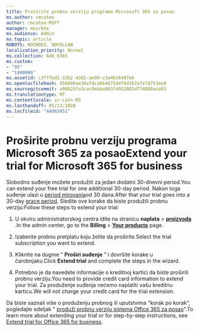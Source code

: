 ```yaml
---
title: Proširite probnu verziju programa Microsoft 365 za posao
ms.author: cmcatee
author: cmcatee-MSFT
manager: mnirkhe
ms.audience: Admin
ms.topic: article
ROBOTS: NOINDEX, NOFOLLOW
localization_priority: Normal
ms.collection: Adm_O365
ms.custom:
- "95"
- "1400006"
ms.assetid: c3fffed1-33b2-4382-ae99-c3a4816497e6
ms.openlocfilehash: 458806ee36efdcab64d7544f0d3b7a7e7d753ee9
ms.sourcegitcommit: a98b25fa3cac9ebba983f4932881d774880aca93
ms.translationtype: MT
ms.contentlocale: sr-Latn-RS
ms.lasthandoff: 05/13/2020
ms.locfileid: "44063451"
---
```

# <a name="extend-your-trial-for-microsoft-365-for-business"></a><span data-ttu-id="faf62-102">Proširite probnu verziju programa Microsoft 365 za posao</span><span class="sxs-lookup"><span data-stu-id="faf62-102">Extend your trial for Microsoft 365 for business</span></span>

<span data-ttu-id="faf62-103">Slobodno suđenje možete produžiti za jedan dodatni 30-dnevni period.</span><span class="sxs-lookup"><span data-stu-id="faf62-103">You can extend your free trial for one additional 30-day period.</span></span> <span data-ttu-id="faf62-104">Nakon toga suđenje ulazi u [period mirovanja](https://docs.microsoft.com/alchemyinsights/grace-period-for-microsoft-365-free-trial)od 30 dana.</span><span class="sxs-lookup"><span data-stu-id="faf62-104">After that your trial goes into a 30-day [grace period](https://docs.microsoft.com/alchemyinsights/grace-period-for-microsoft-365-free-trial).</span></span> <span data-ttu-id="faf62-105">Sledite ove korake da biste produžili probnu verziju:</span><span class="sxs-lookup"><span data-stu-id="faf62-105">Follow these steps to extend your trial:</span></span>
  
1. <span data-ttu-id="faf62-106">U okviru administratorskog centra idite na stranicu **naplata** \> **[proizvoda](https://go.microsoft.com/fwlink/p/?linkid=842054)** .</span><span class="sxs-lookup"><span data-stu-id="faf62-106">In the admin center, go to the **Billing** \> **[Your products](https://go.microsoft.com/fwlink/p/?linkid=842054)** page.</span></span>

2. <span data-ttu-id="faf62-107">Izaberite probnu pretplatu koju želite da proširite.</span><span class="sxs-lookup"><span data-stu-id="faf62-107">Select the trial subscription you want to extend.</span></span>

3. <span data-ttu-id="faf62-108">Kliknite na dugme " **Proširi suđenje** " i dovršite korake u čarobnjaku.</span><span class="sxs-lookup"><span data-stu-id="faf62-108">Click **Extend trial** and complete the steps in the wizard.</span></span>

4. <span data-ttu-id="faf62-109">Potrebno je da navedete informacije o kreditnoj kartici da biste proširili probnu verziju.</span><span class="sxs-lookup"><span data-stu-id="faf62-109">You need to provide credit card information to extend your trial.</span></span> <span data-ttu-id="faf62-110">Za produženje suđenja nećemo naplatiti vašu kreditnu karticu.</span><span class="sxs-lookup"><span data-stu-id="faf62-110">We will not charge your credit card for the trial extension.</span></span>

<span data-ttu-id="faf62-111">Da biste saznali više o produženju probnog ili uputstvima "korak po korak", pogledajte odeljak " [produži probnu verziju sistema Office 365 za posao](https://docs.microsoft.com/microsoft-365/commerce/extend-your-trial)".</span><span class="sxs-lookup"><span data-stu-id="faf62-111">To learn more about extending your trial or for step-by-step instructions, see [Extend trial for Office 365 for business](https://docs.microsoft.com/microsoft-365/commerce/extend-your-trial).</span></span>
